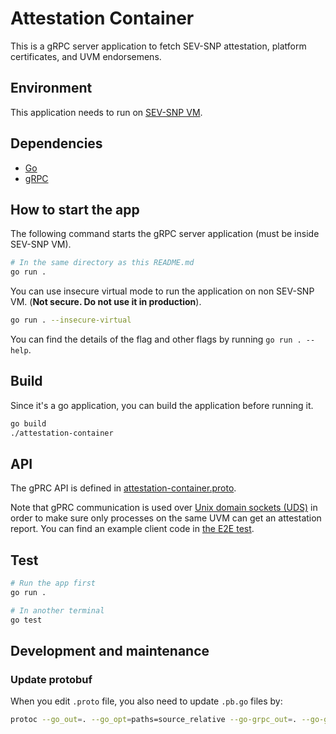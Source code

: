 # Attestation Container

This is a gRPC server application to fetch SEV-SNP attestation, platform certificates, and UVM endorsemens.

## Environment

This application needs to run on [SEV-SNP VM](https://www.amd.com/system/files/TechDocs/SEV-SNP-strengthening-vm-isolation-with-integrity-protection-and-more.pdf).

## Dependencies

- [Go](https://go.dev/doc/install)
- [gRPC](https://grpc.io/docs/languages/go/quickstart/)

## How to start the app

The following command starts the gRPC server application (must be inside SEV-SNP VM).

```bash
# In the same directory as this README.md
go run .
```

You can use insecure virtual mode to run the application on non SEV-SNP VM.
(**Not secure. Do not use it in production**).

```bash
go run . --insecure-virtual
```

You can find the details of the flag and other flags by running `go run . --help`.

## Build

Since it's a go application, you can build the application before running it.

```bash
go build
./attestation-container
```

## API

The gPRC API is defined in [attestation-container.proto](https://github.com/microsoft/confidential-sidecar-containers/tree/main/cmd/attestation-container/protobuf/attestation-container.proto).

Note that gPRC communication is used over [Unix domain sockets (UDS)](https://en.wikipedia.org/wiki/Unix_domain_socket) in order to make sure only processes on the same UVM can get an attestation report.
You can find an example client code in [the E2E test](https://github.com/microsoft/confidential-sidecar-containers/tree/main/cmd/attestation-container/attestation-container_test.go).

## Test

```bash
# Run the app first
go run .

# In another terminal
go test
```

## Development and maintenance

### Update protobuf

When you edit `.proto` file, you also need to update `.pb.go` files by:

```bash
protoc --go_out=. --go_opt=paths=source_relative --go-grpc_out=. --go-grpc_opt=paths=source_relative protobuf/attestation-container.proto
```
